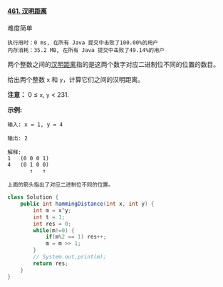 #### [461. 汉明距离](https://leetcode-cn.com/problems/hamming-distance/)

难度简单

```
执行用时：0 ms, 在所有 Java 提交中击败了100.00%的用户
内存消耗：35.2 MB, 在所有 Java 提交中击败了49.14%的用户
```

两个整数之间的[汉明距离](https://baike.baidu.com/item/汉明距离)指的是这两个数字对应二进制位不同的位置的数目。

给出两个整数 `x` 和 `y`，计算它们之间的汉明距离。

**注意：**
0 ≤ `x`, `y` < 231.

**示例:**

```
输入: x = 1, y = 4

输出: 2

解释:
1   (0 0 0 1)
4   (0 1 0 0)
       ↑   ↑

上面的箭头指出了对应二进制位不同的位置。
```



```java
class Solution {
    public int hammingDistance(int x, int y) {
        int m = x^y;
        int t = 1;
        int res = 0;
        while(m!=0) {
            if(m%2 == 1) res++;
            m = m >> 1;
        }
        // System.out.print(m);
        return res;
    }
}
```


